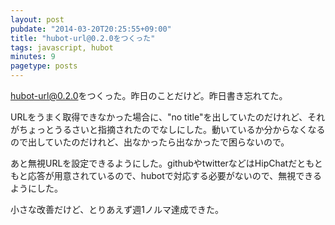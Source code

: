 ```yaml
---
layout: post
pubdate: "2014-03-20T20:25:55+09:00"
title: "hubot-url@0.2.0をつくった"
tags: javascript, hubot
minutes: 9
pagetype: posts
---
```

[hubot-url@0.2.0][bouzuya/hubot-url@0.2.0]をつくった。昨日のことだけど。昨日書き忘れてた。

URLをうまく取得できなかった場合に、"no title"を出していたのだけれど、それがちょっとうるさいと指摘されたのでなしにした。動いているか分からなくなるので出していたのだけれど、出なかったら出なかったで困らないので。

あと無視URLを設定できるようにした。githubやtwitterなどはHipChatだともともと応答が用意されているので、hubotで対応する必要がないので、無視できるようにした。

小さな改善だけど、とりあえず週1ノルマ達成できた。


[bouzuya/hubot-url@0.2.0]: https://github.com/bouzuya/hubot-url/tree/0.2.0
